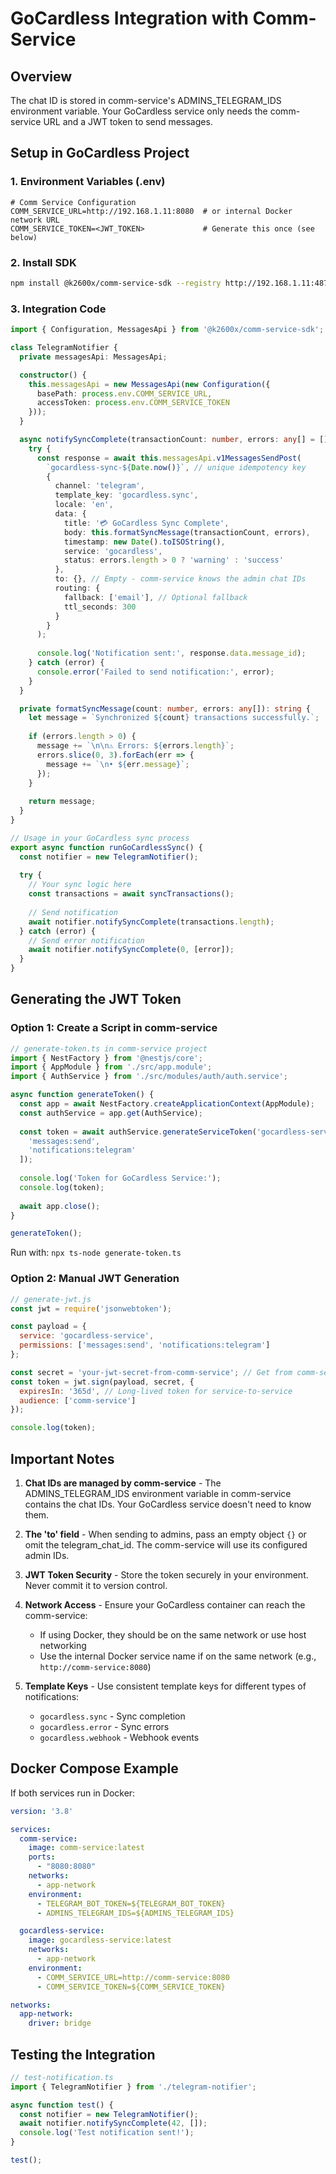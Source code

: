 # GoCardless Integration with Comm-Service

## Overview

The chat ID is stored in comm-service's ADMINS_TELEGRAM_IDS environment variable. Your GoCardless service only needs the comm-service URL and a JWT token to send messages.

## Setup in GoCardless Project

### 1. Environment Variables (.env)
```env
# Comm Service Configuration
COMM_SERVICE_URL=http://192.168.1.11:8080  # or internal Docker network URL
COMM_SERVICE_TOKEN=<JWT_TOKEN>             # Generate this once (see below)
```

### 2. Install SDK
```bash
npm install @k2600x/comm-service-sdk --registry http://192.168.1.11:4873
```

### 3. Integration Code
```typescript
import { Configuration, MessagesApi } from '@k2600x/comm-service-sdk';

class TelegramNotifier {
  private messagesApi: MessagesApi;

  constructor() {
    this.messagesApi = new MessagesApi(new Configuration({
      basePath: process.env.COMM_SERVICE_URL,
      accessToken: process.env.COMM_SERVICE_TOKEN
    }));
  }

  async notifySyncComplete(transactionCount: number, errors: any[] = []) {
    try {
      const response = await this.messagesApi.v1MessagesSendPost(
        `gocardless-sync-${Date.now()}`, // unique idempotency key
        {
          channel: 'telegram',
          template_key: 'gocardless.sync',
          locale: 'en',
          data: {
            title: '💳 GoCardless Sync Complete',
            body: this.formatSyncMessage(transactionCount, errors),
            timestamp: new Date().toISOString(),
            service: 'gocardless',
            status: errors.length > 0 ? 'warning' : 'success'
          },
          to: {}, // Empty - comm-service knows the admin chat IDs
          routing: {
            fallback: ['email'], // Optional fallback
            ttl_seconds: 300
          }
        }
      );
      
      console.log('Notification sent:', response.data.message_id);
    } catch (error) {
      console.error('Failed to send notification:', error);
    }
  }

  private formatSyncMessage(count: number, errors: any[]): string {
    let message = `Synchronized ${count} transactions successfully.`;
    
    if (errors.length > 0) {
      message += `\n\n⚠️ Errors: ${errors.length}`;
      errors.slice(0, 3).forEach(err => {
        message += `\n• ${err.message}`;
      });
    }
    
    return message;
  }
}

// Usage in your GoCardless sync process
export async function runGoCardlessSync() {
  const notifier = new TelegramNotifier();
  
  try {
    // Your sync logic here
    const transactions = await syncTransactions();
    
    // Send notification
    await notifier.notifySyncComplete(transactions.length);
  } catch (error) {
    // Send error notification
    await notifier.notifySyncComplete(0, [error]);
  }
}
```

## Generating the JWT Token

### Option 1: Create a Script in comm-service
```typescript
// generate-token.ts in comm-service project
import { NestFactory } from '@nestjs/core';
import { AppModule } from './src/app.module';
import { AuthService } from './src/modules/auth/auth.service';

async function generateToken() {
  const app = await NestFactory.createApplicationContext(AppModule);
  const authService = app.get(AuthService);
  
  const token = await authService.generateServiceToken('gocardless-service', [
    'messages:send',
    'notifications:telegram'
  ]);
  
  console.log('Token for GoCardless Service:');
  console.log(token);
  
  await app.close();
}

generateToken();
```

Run with: `npx ts-node generate-token.ts`

### Option 2: Manual JWT Generation
```javascript
// generate-jwt.js
const jwt = require('jsonwebtoken');

const payload = {
  service: 'gocardless-service',
  permissions: ['messages:send', 'notifications:telegram']
};

const secret = 'your-jwt-secret-from-comm-service'; // Get from comm-service .env
const token = jwt.sign(payload, secret, {
  expiresIn: '365d', // Long-lived token for service-to-service
  audience: ['comm-service']
});

console.log(token);
```

## Important Notes

1. **Chat IDs are managed by comm-service** - The ADMINS_TELEGRAM_IDS environment variable in comm-service contains the chat IDs. Your GoCardless service doesn't need to know them.

2. **The 'to' field** - When sending to admins, pass an empty object `{}` or omit the telegram_chat_id. The comm-service will use its configured admin IDs.

3. **JWT Token Security** - Store the token securely in your environment. Never commit it to version control.

4. **Network Access** - Ensure your GoCardless container can reach the comm-service:
   - If using Docker, they should be on the same network or use host networking
   - Use the internal Docker service name if on the same network (e.g., `http://comm-service:8080`)

5. **Template Keys** - Use consistent template keys for different types of notifications:
   - `gocardless.sync` - Sync completion
   - `gocardless.error` - Sync errors
   - `gocardless.webhook` - Webhook events

## Docker Compose Example

If both services run in Docker:

```yaml
version: '3.8'

services:
  comm-service:
    image: comm-service:latest
    ports:
      - "8080:8080"
    networks:
      - app-network
    environment:
      - TELEGRAM_BOT_TOKEN=${TELEGRAM_BOT_TOKEN}
      - ADMINS_TELEGRAM_IDS=${ADMINS_TELEGRAM_IDS}

  gocardless-service:
    image: gocardless-service:latest
    networks:
      - app-network
    environment:
      - COMM_SERVICE_URL=http://comm-service:8080
      - COMM_SERVICE_TOKEN=${COMM_SERVICE_TOKEN}

networks:
  app-network:
    driver: bridge
```

## Testing the Integration

```typescript
// test-notification.ts
import { TelegramNotifier } from './telegram-notifier';

async function test() {
  const notifier = new TelegramNotifier();
  await notifier.notifySyncComplete(42, []);
  console.log('Test notification sent!');
}

test();
```